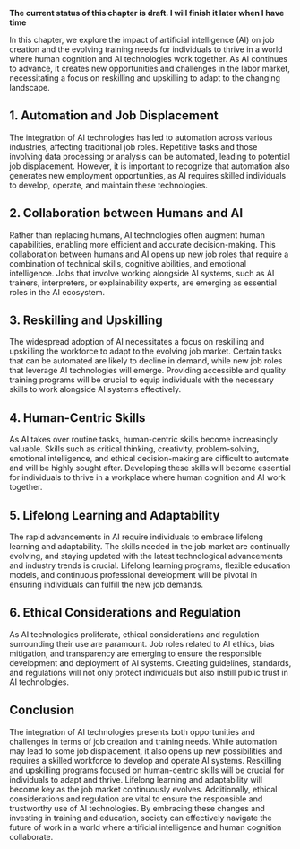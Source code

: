 **The current status of this chapter is draft. I will finish it later when I have time**

In this chapter, we explore the impact of artificial intelligence (AI) on job creation and the evolving training needs for individuals to thrive in a world where human cognition and AI technologies work together. As AI continues to advance, it creates new opportunities and challenges in the labor market, necessitating a focus on reskilling and upskilling to adapt to the changing landscape.

**1. Automation and Job Displacement**
--------------------------------------

The integration of AI technologies has led to automation across various industries, affecting traditional job roles. Repetitive tasks and those involving data processing or analysis can be automated, leading to potential job displacement. However, it is important to recognize that automation also generates new employment opportunities, as AI requires skilled individuals to develop, operate, and maintain these technologies.

**2. Collaboration between Humans and AI**
------------------------------------------

Rather than replacing humans, AI technologies often augment human capabilities, enabling more efficient and accurate decision-making. This collaboration between humans and AI opens up new job roles that require a combination of technical skills, cognitive abilities, and emotional intelligence. Jobs that involve working alongside AI systems, such as AI trainers, interpreters, or explainability experts, are emerging as essential roles in the AI ecosystem.

**3. Reskilling and Upskilling**
--------------------------------

The widespread adoption of AI necessitates a focus on reskilling and upskilling the workforce to adapt to the evolving job market. Certain tasks that can be automated are likely to decline in demand, while new job roles that leverage AI technologies will emerge. Providing accessible and quality training programs will be crucial to equip individuals with the necessary skills to work alongside AI systems effectively.

**4. Human-Centric Skills**
---------------------------

As AI takes over routine tasks, human-centric skills become increasingly valuable. Skills such as critical thinking, creativity, problem-solving, emotional intelligence, and ethical decision-making are difficult to automate and will be highly sought after. Developing these skills will become essential for individuals to thrive in a workplace where human cognition and AI work together.

**5. Lifelong Learning and Adaptability**
-----------------------------------------

The rapid advancements in AI require individuals to embrace lifelong learning and adaptability. The skills needed in the job market are continually evolving, and staying updated with the latest technological advancements and industry trends is crucial. Lifelong learning programs, flexible education models, and continuous professional development will be pivotal in ensuring individuals can fulfill the new job demands.

**6. Ethical Considerations and Regulation**
--------------------------------------------

As AI technologies proliferate, ethical considerations and regulation surrounding their use are paramount. Job roles related to AI ethics, bias mitigation, and transparency are emerging to ensure the responsible development and deployment of AI systems. Creating guidelines, standards, and regulations will not only protect individuals but also instill public trust in AI technologies.

**Conclusion**
--------------

The integration of AI technologies presents both opportunities and challenges in terms of job creation and training needs. While automation may lead to some job displacement, it also opens up new possibilities and requires a skilled workforce to develop and operate AI systems. Reskilling and upskilling programs focused on human-centric skills will be crucial for individuals to adapt and thrive. Lifelong learning and adaptability will become key as the job market continuously evolves. Additionally, ethical considerations and regulation are vital to ensure the responsible and trustworthy use of AI technologies. By embracing these changes and investing in training and education, society can effectively navigate the future of work in a world where artificial intelligence and human cognition collaborate.
